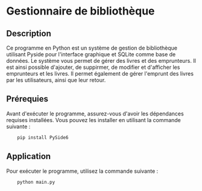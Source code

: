 # Gestionnaire de bibliothèque

## Description

Ce programme en Python est un système de gestion de bibliothèque utilisant Pyside pour l'interface graphique et SQLite comme base de données. Le système vous permet de gérer des livres et des emprunteurs. Il est ainsi possible d'ajouter, de suppirmer, de modifier et d'afficher les emprunteurs et les livres. Il permet également de gérer l'emprunt des livres par les utilisateurs, ainsi que leur retour.

## Prérequies

Avant d'exécuter le programme, assurez-vous d'avoir les dépendances requises installées. Vous pouvez les installer en utilisant la commande suivante :

```bash
    pip install PySide6
```

## Application

Pour exécuter le programme, utilisez la commande suivante :

```bash
    python main.py
```




